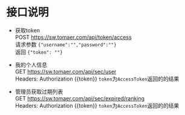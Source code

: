 # 接口说明

* 获取token  
  POST https://sw.tomaer.com/api/token/access  
  请求参数 `{"username":"","password":""}`  
  返回 `{"token": ""}`  

* 我的个人信息  
  GET https://sw.tomaer.com/api/sec/user  
  Headers: Authorization {{token}} `token`为`AccessToken`返回的的结果

* 管理员获取过期列表  
  GET https://sw.tomaer.com/api/sec/expired/ranking  
  Headers: Authorization {{token}} `token`为`AccessToken`返回的的结果  

